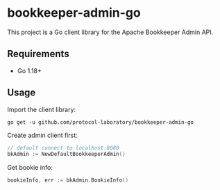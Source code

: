 # bookkeeper-admin-go
This project is a Go client library for the Apache Bookkeeper Admin API.<br/>
## Requirements
- Go 1.18+

## Usage
Import the client library:
```
go get -u github.com/protocol-laboratory/bookkeeper-admin-go
```
Create admin client first:
```go
// default connect to localhost:8080
bkAdmin := NewDefaultBookkeeperAdmin()
```
Get bookie info:
```go
bookieInfo, err := bkAdmin.BookieInfo()
```
